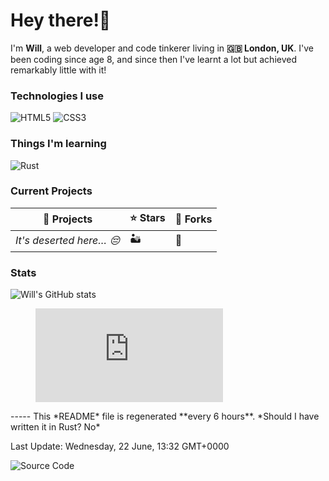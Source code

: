 # Hey there!👋
I'm **Will**, a web developer and code tinkerer living in **🇬🇧 London, UK**. I've been coding since age 8, and since then I've learnt a lot but achieved remarkably little with it!
### Technologies I use
![HTML5](https://img.shields.io/badge/html5-%23E34F26.svg?style=for-the-badge&logo=html5&logoColor=white) ![CSS3](https://img.shields.io/badge/css3-%231572B6.svg?style=for-the-badge&logo=css3&logoColor=white) 
### Things I'm learning
![Rust](https://img.shields.io/badge/rust-%23000000.svg?style=for-the-badge&logo=rust&logoColor=white) 
### Current Projects
|📖 Projects|⭐ Stars|🍴 Forks|
|-|-|-|
|*It's deserted here… 😔*|🏜️|🌃|
### Stats
![Will's GitHub stats](https://github-readme-stats.vercel.app/api?username=anuraghazra&theme=github_dark&show_icons=true)
<figure><embed src="https://wakatime.com/share/@a345175e-628e-4692-8abd-b349e72e294a/7ac23843-3870-4034-9d1e-d59527adf038.svg"></embed></figure>
-----
This *README* file is regenerated **every 6 hours**.
*Should I have written it in Rust? No*

Last Update: Wednesday, 22 June, 13:32 GMT+0000

![Source Code](https://github.com/wsandy1/wsandy1)